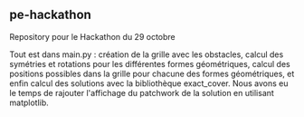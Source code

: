 ## pe-hackathon
Repository pour le Hackathon du 29 octobre

Tout est dans main.py : création de la grille avec les obstacles, calcul des symétries et rotations pour les différentes formes géométriques, calcul des positions possibles dans la grille pour chacune des formes géométriques, et enfin calcul des solutions avec la bibliothèque exact_cover.
Nous avons eu le temps de rajouter l'affichage du patchwork de la solution en utilisant matplotlib.
